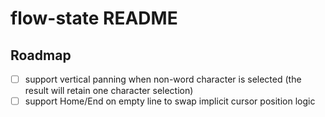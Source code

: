 # flow-state README

## Roadmap

- [ ] support vertical panning when non-word character is selected (the result will retain one character selection)
- [ ] support Home/End on empty line to swap implicit cursor position logic
